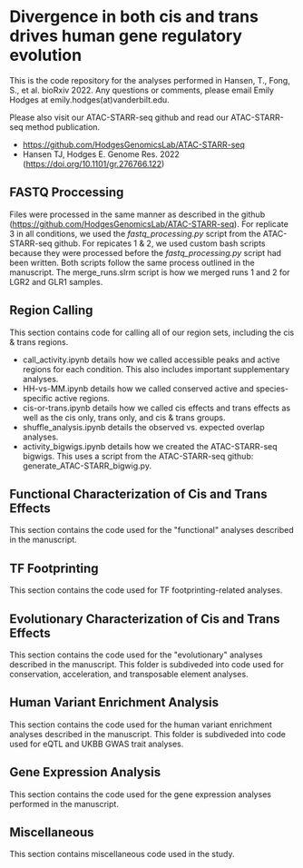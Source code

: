 # Divergence in both cis and trans drives human gene regulatory evolution  
This is the code repository for the analyses performed in Hansen, T., Fong, S., et al. bioRxiv 2022. Any questions or comments, please email Emily Hodges at emily.hodges(at)vanderbilt.edu. 

Please also visit our ATAC-STARR-seq github and read our ATAC-STARR-seq method publication. 
- https://github.com/HodgesGenomicsLab/ATAC-STARR-seq   
- Hansen TJ, Hodges E. Genome Res. 2022 (https://doi.org/10.1101/gr.276766.122)

## FASTQ Proccessing
Files were processed in the same manner as described in the github (https://github.com/HodgesGenomicsLab/ATAC-STARR-seq). For replicate 3 in all conditions, we used the _fastq_processing.py_ script from the ATAC-STARR-seq github.  For repicates 1 & 2, we used custom bash scripts because they were processed before the _fastq_processing.py_ script had been written. Both scripts follow the same process outlined in the manuscript. The merge_runs.slrm script is how we merged runs 1 and 2 for LGR2 and GLR1 samples. 

## Region Calling
This section contains code for calling all of our region sets, including the cis & trans regions. 

- call_activity.ipynb details how we called accessible peaks and active regions for each condition. This also includes important supplementary analyses.
- HH-vs-MM.ipynb details how we called conserved active and species-specific active regions.
- cis-or-trans.ipynb details how we called cis effects and trans effects as well as the cis only, trans only, and cis & trans groups.
- shuffle_analysis.ipynb details the observed vs. expected overlap analyses.
- activity_bigwigs.ipynb details how we created the ATAC-STARR-seq bigwigs. This uses a script from the ATAC-STARR-seq github: generate_ATAC-STARR_bigwig.py.

## Functional Characterization of Cis and Trans Effects
This section contains the code used for the "functional" analyses described in the manuscript. 

## TF Footprinting
This section contains the code used for TF footprinting-related analyses. 

## Evolutionary Characterization of Cis and Trans Effects
This section contains the code used for the "evolutionary" analyses described in the manuscript. This folder is subdiveded into code used for conservation, acceleration, and transposable element analyses. 

## Human Variant Enrichment Analysis
This section contains the code used for the human variant enrichment analyses described in the manuscript. This folder is subdiveded into code used for eQTL and UKBB GWAS trait analyses. 

## Gene Expression Analysis
This section contains the code used for the gene expression analyses performed in the manuscript. 

## Miscellaneous 
This section contains miscellaneous code used in the study. 
